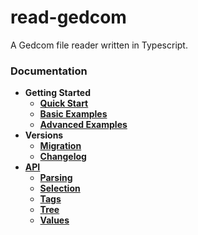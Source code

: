 # read-gedcom

A Gedcom file reader written in Typescript.

### Documentation

* **Getting Started**
  * **[Quick Start](pages/Getting%20Started/quickstart)**
  * **[Basic Examples](pages/Getting%20Started/basic-examples)**
  * **[Advanced Examples](pages/Getting%20Started/advanced-examples)**
* **Versions**
  * **[Migration](pages/Versions/migration)**
  * **[Changelog](pages/Versions/changelog)**
* **[API](modules)**
  * **[Parsing](modules/Parsing)**
  * **[Selection](modules/Selection)**
  * **[Tags](modules/Tags)**
  * **[Tree](modules/Tree)**
  * **[Values](modules/Values)**
